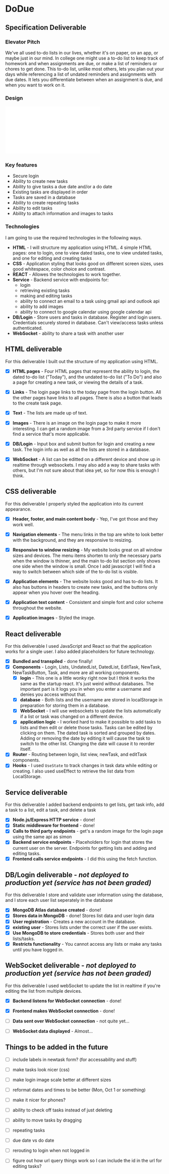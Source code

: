 # DoDue

## Specification Deliverable

### Elevator Pitch

We've all used to-do lists in our lives, whether it's on paper, on an app, or maybe just in our mind. In college one might use a to-do list to keep track of homework and when assignments are due, or make a list of reminders or chores to get done. This to-do list, unlike most others, lets you plan out your days while referencing a list of undated reminders and assignments with due dates. It lets you differentiate between when an assignment is due, and when you want to work on it.

### Design

![application design including 4 main html pages](specificationDesign.pdf)

### Key features

- Secure login
- Ability to create new tasks
- Ability to give tasks a due date and/or a do date
- Existing tasks are displayed in order
- Tasks are saved in a database
- Ability to create repeating tasks
- Ability to edit tasks
- Ability to attach information and images to tasks

### Technologies

I am going to use the required technologies in the following ways.

- **HTML** - I will structure my application using HTML. 4 simple HTML pages: one to login, one to view dated tasks, one to view undated tasks, and one for editing and creating tasks
- **CSS** - Application styling that looks good on different screen sizes, uses good whitespace, color choice and contrast.
- **REACT** - Allowes the technologies to work together.
- **Service** - Backend service with endpoints for:
  - login
  - retrieving existing tasks
  - making and editing tasks
  - ability to connect an email to a task using gmail api and outlook api
  - ability to add images
  - ability to connect to google calendar using google calendar api
- **DB/Login** - Store users and tasks in database. Register and login users. Credentials securely stored in database. Can't view/access tasks unless authenticated.
- **WebSocket** - ability to share a task with another user


## HTML deliverable

For this deliverable I built out the structure of my application using HTML.

- [x] **HTML pages** - Four HTML pages that represent the ability to login, the dated to-do list ("Today"), and the undated to-do list ("To Do") and also a page for creating a new task, or viewing the details of a task.
- [x] **Links** - The login page links to the today page from the login button. All the other pages have links to all pages. There is also a button that leads to the create task page.
- [x] **Text** - The lists are made up of text.
- [X] **Images** - There is an image on the login page to make it more interesting. I can get a random image from a 3rd party service if I don't find a service that's more applicable.
- [x] **DB/Login** - Input box and submit button for login and creating a new task. The login info as well as all the lists are stored in a database.
- [x] **WebSocket** - A list can be editted on a different device and show up in realtime through websockets. I may also add a way to share tasks with others, but I'm not sure about that idea yet, so for now this is enough I think.


## CSS deliverable

For this deliverable I properly styled the application into its current appearance.

- [x] **Header, footer, and main content body** - Yep, I've got those and they work well.
- [x] **Navigation elements** - The menu links in the top are white to look better with the background, and they are responsive to resizing.
- [x] **Responsive to window resizing** - My website looks great on all window sizes and devices. The menu items shorten to only the necessary parts when the window is thinner, and the main to-do list section only shows one side when the window is small. Once I add javascript I will find a way to switch between which side of the to-do list is visible.
- [x] **Application elements** - The website looks good and has to-do lists. It also has buttons in headers to create new tasks, and the buttons only appear when you hover over the heading.
- [x] **Application text content** - Consistent and simple font and color scheme throughout the website.
- [X] **Application images** - Styled the image.


## React deliverable

For this deliverable I used JavaScript and React so that the application works for a single user. I also added placeholders for future technology.

- [x] **Bundled and transpiled** - done finally!
- [x] **Components** - Login, Lists, UndatedList, DatedList, EditTask, NewTask, NewTaskButton, Task, and more are all working components.
  - [x] **login** - This one is a little wonky right now but I think it works the same as the startup react. It's just weird without databases. The important part is it logs you in when you enter a username and denies you access without that.
  - [x] **database** - Both lists and the username are stored in localStorage in preparation for storing them in a database.
  - [x] **WebSocket** - I will use websockets to update the lists automatically if a list or task was changed on a different device.
  - [x] **application logic** - I worked hard to make it possible to add tasks to lists and then edit or delete those tasks. Tasks can be edited by clicking on them. The dated task is sorted and grouped by dates. Adding or removing the date by editing it will cause the task to switch to the other list. Changing the date will cause it to reorder itself.
- [x] **Router** - Routing between login, list view, newTask, and editTask components.
- [x] **Hooks** - I used `UseState` to track changes in task data while editing or creating. I also used useEffect to retrieve the list data from LocalStorage.

## Service deliverable

For this deliverable I added backend endpoints to get lists, get task info, add a task to a list, edit a task, and delete a task

- [x] **Node.js/Express HTTP service** - done!
- [x] **Static middleware for frontend** - done!
- [X] **Calls to third party endpoints** - get's a random image for the login page using the same api as simon
- [x] **Backend service endpoints** - Placeholders for login that stores the current user on the server. Endpoints for getting lists and adding and editing tasks.
- [x] **Frontend calls service endpoints** - I did this using the fetch function.

## DB/Login deliverable - _not deployed to production yet (service has not been graded)_

For this deliverable I store and validate user information using the database, and I store each user list seperately in the database

- [x] **MongoDB Atlas database created** - done!
- [x] **Stores data in MongoDB** - done! Stores list data and user login data
- [x] **User registration** - Creates a new account in the database.
- [x] **existing user** - Stores lists under the correct user if the user exists.
- [x] **Use MongoDB to store credentials** - Stores both user and their lists/tasks.
- [X] **Restricts functionality** - You cannot access any lists or make any tasks until you have logged in.

## WebSocket deliverable - _not deployed to production yet (service has not been graded)_

For this deliverable I used webSocket to update the list in realtime if you're editing the list from multiple devices.

- [x] **Backend listens for WebSocket connection** - done!
- [x] **Frontend makes WebSocket connection** - done!
- [ ] **Data sent over WebSocket connection** - not quite yet...
- [ ] **WebSocket data displayed** - Almost...





## Things to be added in the future
- [ ] include labels in newtask form? (for accessability and stuff)  
- [ ] make tasks look nicer (css)
- [ ] make login image scale better at different sizes
- [ ] reformat dates and times to be better (Mon, Oct 1 or something)
- [ ] make it nicer for phones?
- [ ] ability to check off tasks instead of just deleting
- [ ] ability to move tasks by dragging
- [ ] repeating tasks
- [ ] due date vs do date
- [ ] rerouting to login when not logged in
- [ ] figure out how url query things work so I can include the id in the url for editing tasks?


